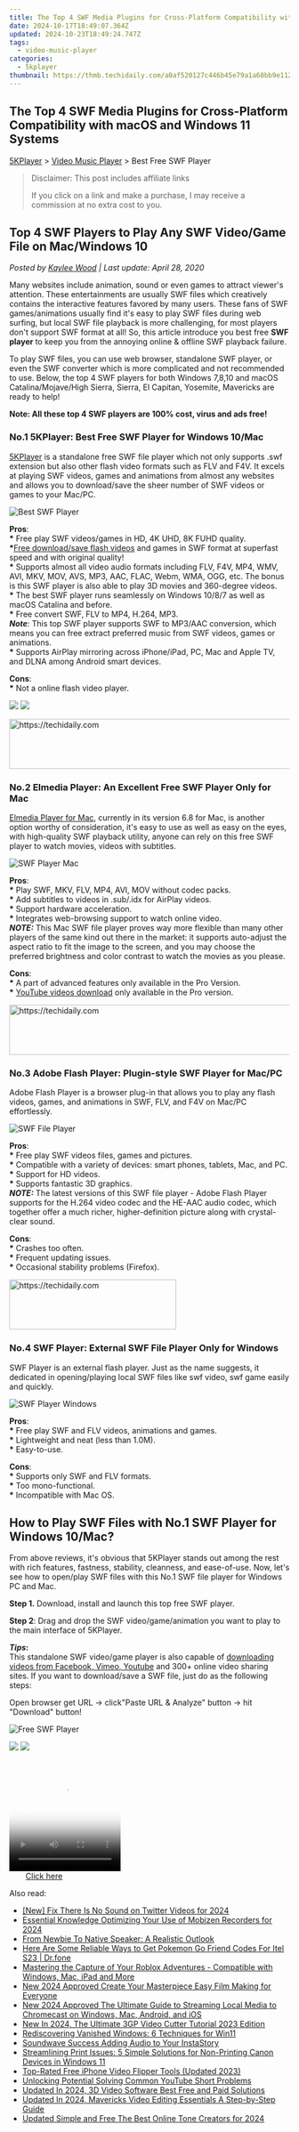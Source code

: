 ```yaml
---
title: The Top 4 SWF Media Plugins for Cross-Platform Compatibility with macOS and Windows 11 Systems
date: 2024-10-17T18:49:07.364Z
updated: 2024-10-23T18:49:24.747Z
tags:
  - video-music-player
categories:
  - 5kplayer
thumbnail: https://thmb.techidaily.com/a0af520127c446b45e79a1a60bb9e112f600a93717f2bc1e33482afa7bcb7676.jpg
---
```


## The Top 4 SWF Media Plugins for Cross-Platform Compatibility with macOS and Windows 11 Systems

[5KPlayer](https://tools.techidaily.com/5kplayer/products/) \> [Video Music Player](https://tools.techidaily.com/5kplayer/video-music-player/) \> Best Free SWF Player

>  Disclaimer: This post includes affiliate links
>
>  If you click on a link and make a purchase, I may receive a commission at no extra cost to you.
>

## Top 4 SWF Players to Play Any SWF Video/Game File on Mac/Windows 10

 _Posted by [Kaylee Wood](https://www.quora.com/profile/Amanda-Hu-21) | Last update: April 28, 2020_

Many websites include animation, sound or even games to attract viewer's attention. These entertainments are usually SWF files which creatively contains the interactive features favored by many users. These fans of SWF games/animations usually find it's easy to play SWF files during web surfing, but local SWF file playback is more challenging, for most players don't support SWF format at all! So, this article introduce you best free **SWF player** to keep you from the annoying online & offline SWF playback failure.

To play SWF files, you can use web browser, standalone SWF player, or even the SWF converter which is more complicated and not recommended to use. Below, the top 4 SWF players for both Windows 7,8,10 and macOS Catalina/Mojave/High Sierra, Sierra, El Capitan, Yosemite, Mavericks are ready to help!

**Note: All these top 4 SWF players are 100% cost, virus and ads free!**

### No.1 5KPlayer: Best Free SWF Player for Windows 10/Mac

[5KPlayer](https://tools.techidaily.com/5kplayer/video-music-player/) is a standalone free SWF file player which not only supports .swf extension but also other flash video formats such as FLV and F4V. It excels at playing SWF videos, games and animations from almost any websites and allows you to download/save the sheer number of SWF videos or games to your Mac/PC. 

![Best SWF Player](https://www.5kplayer.com/video-music-player/img/ui-mac.jpg) 

**Pros**:  
**\*** Free play SWF videos/games in HD, 4K UHD, 8K FUHD quality.  
**\***[Free download/save flash videos](https://tools.techidaily.com/5kplayer/youtube-download/) and games in SWF format at superfast speed and with original quality!  
**\*** Supports almost all video audio formats including FLV, F4V, MP4, WMV, AVI, MKV, MOV, AVS, MP3, AAC, FLAC, Webm, WMA, OGG, etc. The bonus is this SWF player is also able to play 3D movies and 360-degree videos.  
**\*** The best SWF player runs seamlessly on Windows 10/8/7 as well as macOS Catalina and before.  
**\*** Free convert SWF, FLV to MP4, H.264, MP3.  
**_Note_**: This top SWF player supports SWF to MP3/AAC conversion, which means you can free extract preferred music from SWF videos, games or animations.  
**\*** Supports AirPlay mirroring across iPhone/iPad, PC, Mac and Apple TV, and DLNA among Android smart devices.

**Cons**:  
**\*** Not a online flash video player. 

[![](https://www.5kplayer.com/video-music-player/../button/freedownwhitewin.png)](https://tools.techidaily.com/5kplayer/products/) [![](https://www.5kplayer.com/video-music-player/../button/freedownbackmac.png)](https://tools.techidaily.com/5kplayer/products/) 

<!-- affiliate ads begin -->
<a href="https://aligracehair.sjv.io/c/5597632/2027195/19272" target="_top" id="2027195">
  <img src="//a.impactradius-go.com/display-ad/19272-2027195" border="0" alt="https://techidaily.com" width="728" height="90"/>
</a>
<img height="0" width="0" src="https://aligracehair.sjv.io/i/5597632/2027195/19272" style="position:absolute;visibility:hidden;" border="0" />
<!-- affiliate ads end -->

###  No.2 Elmedia Player: An Excellent Free SWF Player Only for Mac

[Elmedia Player for Mac](https://tools.techidaily.com/eltima/products/), currently in its version 6.8 for Mac, is another option worthy of consideration, it's easy to use as well as easy on the eyes, with high-quality SWF playback utility, anyone can rely on this free SWF player to watch movies, videos with subtitles.

![SWF Player Mac](https://www.5kplayer.com/video-music-player/img/elmedia-player-mac.jpg) 

**Pros**:  
**\*** Play SWF, MKV, FLV, MP4, AVI, MOV without codec packs.  
**\*** Add subtitles to videos in .sub/.idx for AirPlay videos.  
**\*** Support hardware acceleration.  
**\*** Integrates web-browsing support to watch online video.  
_**NOTE:**_ This Mac SWF file player proves way more flexible than many other players of the same kind out there in the market: it supports auto-adjust the aspect ratio to fit the image to the screen, and you may choose the preferred brightness and color contrast to watch the movies as you please. 

**Cons**:   
**\*** A part of advanced features only available in the Pro Version.  
**\*** [YouTube videos download](https://tools.techidaily.com/5kplayer/youtube-download/) only available in the Pro version.

<!-- affiliate ads begin -->
<a href="https://imp.i357552.net/c/5597632/863035/11832" target="_top" id="863035">
  <img src="//a.impactradius-go.com/display-ad/11832-863035" border="0" alt="https://techidaily.com" width="728" height="90"/>
</a>
<img height="0" width="0" src="https://imp.i357552.net/i/5597632/863035/11832" style="position:absolute;visibility:hidden;" border="0" />
<!-- affiliate ads end -->

### No.3 Adobe Flash Player: Plugin-style SWF Player for Mac/PC

Adobe Flash Player is a browser plug-in that allows you to play any flash videos, games, and animations in SWF, FLV, and F4V on Mac/PC effortlessly.

![SWF File Player](https://www.5kplayer.com/video-music-player/img/5kp-adobeflash-zjy.jpg) 

**Pros**:  
**\*** Free play SWF videos files, games and pictures.  
**\*** Compatible with a variety of devices: smart phones, tablets, Mac, and PC.  
**\*** Support for HD videos.  
**\*** Supports fantastic 3D graphics.  
_**NOTE:**_ The latest versions of this SWF file player - Adobe Flash Player supports for the H.264 video codec and the HE-AAC audio codec, which together offer a much richer, higher-definition picture along with crystal-clear sound. 

**Cons**:   
**\*** Crashes too often.  
**\*** Frequent updating issues.  
**\*** Occasional stability problems (Firefox).

<!-- affiliate ads begin -->
<a href="https://aligracehair.sjv.io/c/5597632/2135400/19272" target="_top" id="2135400">
  <img src="//a.impactradius-go.com/display-ad/19272-2135400" border="0" alt="https://techidaily.com" width="300" height="90"/>
</a>
<img height="0" width="0" src="https://aligracehair.sjv.io/i/5597632/2135400/19272" style="position:absolute;visibility:hidden;" border="0" />
<!-- affiliate ads end -->

### No.4 SWF Player: External SWF File Player Only for Windows

SWF Player is an external flash player. Just as the name suggests, it dedicated in opening/playing local SWF files like swf video, swf game easily and quickly. 

![SWF Player Windows](https://www.5kplayer.com/video-music-player/img/swf-player-0229.jpg) 

**Pros**:   
**\*** Free play SWF and FLV videos, animations and games.  
**\*** Lightweight and neat (less than 1.0M).  
**\*** Easy-to-use.

**Cons**:   
**\*** Supports only SWF and FLV formats.  
**\*** Too mono-functional.  
**\*** Incompatible with Mac OS.

## How to Play SWF Files with No.1 SWF Player for Windows 10/Mac?

From above reviews, it's obvious that 5KPlayer stands out among the rest with rich features, fastness, stability, cleanness, and ease-of-use. Now, let's see how to open/play SWF files with this No.1 SWF file player for Windows PC and Mac. 

**Step 1.** Download, install and launch this top free SWF player. 

**Step 2**: Drag and drop the SWF video/game/animation you want to play to the main interface of 5KPlayer. 

**_Tips_:**  
 This standalone SWF video/game player is also capable of [downloading videos from Facebook, Vimeo, Youtube](https://tools.techidaily.com/5kplayer/youtube-download/) and 300+ online video sharing sites. If you want to download/save a SWF file, just do as the following steps: 

Open browser get URL -> click"Paste URL & Analyze" button -> hit "Download" button!

![Free SWF Player](https://www.5kplayer.com/video-music-player/img/torrent-player-xsy-0430.jpg) 

[![](https://www.5kplayer.com/video-music-player/../button/freedownwhitewin.png)](https://tools.techidaily.com/5kplayer/products/) [![](https://www.5kplayer.com/video-music-player/../button/freedownbackmac.png)](https://tools.techidaily.com/5kplayer/products/)

<!-- affiliate ads begin -->
<span id="1374820">
					<video width="200" height="200" style="cursor:pointer"
           poster="//a.impactradius-go.com/display-clicktoplayimage/1374820.png"
           onclick="if(!this.playClicked){this.play();this.setAttribute('controls',true);this.playClicked=true;}">
	   <source src="//a.impactradius-go.com/display-ad/15852-1374820">
	   <img src="//a.impactradius-go.com/display-clicktoplayimage/1374820.png" style="border: none; height: 100%; width: 100%; object-fit: contain">
	</video>
	<div style="width:125px;text-align:center"><a href="javascript:window.open(decodeURIComponent('https%3A%2F%2Fthefitville.pxf.io%2Fc%2F5597632%2F1374820%2F15852'), '_blank');void(0);">Click here</a></div>
</span>
<img height="0" width="0" src="https://imp.pxf.io/i/5597632/1374820/15852" style="position:absolute;visibility:hidden;" border="0" />
<!-- affiliate ads end -->

<ins class="adsbygoogle"
     style="display:block"
     data-ad-format="autorelaxed"
     data-ad-client="ca-pub-7571918770474297"
     data-ad-slot="1223367746"></ins>

<ins class="adsbygoogle"
     style="display:block"
     data-ad-client="ca-pub-7571918770474297"
     data-ad-slot="8358498916"
     data-ad-format="auto"
     data-full-width-responsive="true"></ins>

<span class="atpl-alsoreadstyle">Also read:</span>
<div><ul>
<li><a href="https://twitter-videos.techidaily.com/new-fix-there-is-no-sound-on-twitter-videos-for-2024/"><u>[New] Fix There Is No Sound on Twitter Videos for 2024</u></a></li>
<li><a href="https://on-screen-recording.techidaily.com/essential-knowledge-optimizing-your-use-of-mobizen-recorders-for-2024/"><u>Essential Knowledge Optimizing Your Use of Mobizen Recorders for 2024</u></a></li>
<li><a href="https://mondly-stories.techidaily.com/from-newbie-to-native-speaker-a-realistic-outlook/"><u>From Newbie To Native Speaker: A Realistic Outlook</u></a></li>
<li><a href="https://android-pokemon-go.techidaily.com/here-are-some-reliable-ways-to-get-pokemon-go-friend-codes-for-itel-s23-drfone-by-drfone-virtual-android/"><u>Here Are Some Reliable Ways to Get Pokemon Go Friend Codes For Itel S23 | Dr.fone</u></a></li>
<li><a href="https://fox-tips.techidaily.com/mastering-the-capture-of-your-roblox-adventures-compatible-with-windows-mac-ipad-and-more/"><u>Mastering the Capture of Your Roblox Adventures - Compatible with Windows, Mac, iPad and More</u></a></li>
<li><a href="https://video-ai-editor.techidaily.com/new-2024-approved-create-your-masterpiece-easy-film-making-for-everyone/"><u>New 2024 Approved Create Your Masterpiece Easy Film Making for Everyone</u></a></li>
<li><a href="https://video-ai-editor.techidaily.com/new-2024-approved-the-ultimate-guide-to-streaming-local-media-to-chromecast-on-windows-mac-android-and-ios/"><u>New 2024 Approved The Ultimate Guide to Streaming Local Media to Chromecast on Windows, Mac, Android, and iOS</u></a></li>
<li><a href="https://video-ai-editor.techidaily.com/new-in-2024-the-ultimate-3gp-video-cutter-tutorial-2023-edition/"><u>New In 2024, The Ultimate 3GP Video Cutter Tutorial 2023 Edition</u></a></li>
<li><a href="https://win11-tips.techidaily.com/rediscovering-vanished-windows-6-techniques-for-win11/"><u>Rediscovering Vanished Windows: 6 Techniques for Win11</u></a></li>
<li><a href="https://instagram-video-files.techidaily.com/soundwave-success-adding-audio-to-your-instastory/"><u>Soundwave Success Adding Audio to Your InstaStory</u></a></li>
<li><a href="https://printer-issues.techidaily.com/streamlining-print-issues-5-simple-solutions-for-non-printing-canon-devices-in-windows-11/"><u>Streamlining Print Issues: 5 Simple Solutions for Non-Printing Canon Devices in Windows 11</u></a></li>
<li><a href="https://video-ai-editor.techidaily.com/top-rated-free-iphone-video-flipper-tools-updated-2023/"><u>Top-Rated Free iPhone Video Flipper Tools (Updated 2023)</u></a></li>
<li><a href="https://youtube-zero.techidaily.com/king-potential-solving-common-youtube-short-problems/"><u>Unlocking Potential Solving Common YouTube Short Problems</u></a></li>
<li><a href="https://video-ai-editor.techidaily.com/updated-in-2024-3d-video-software-best-free-and-paid-solutions/"><u>Updated In 2024, 3D Video Software Best Free and Paid Solutions</u></a></li>
<li><a href="https://video-ai-editor.techidaily.com/updated-in-2024-mavericks-video-editing-essentials-a-step-by-step-guide/"><u>Updated In 2024, Mavericks Video Editing Essentials A Step-by-Step Guide</u></a></li>
<li><a href="https://video-ai-editor.techidaily.com/updated-simple-and-free-the-best-online-tone-creators-for-2024/"><u>Updated Simple and Free The Best Online Tone Creators for 2024</u></a></li>
</ul></div>

